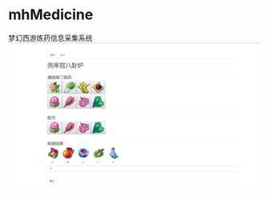 # mhMedicine
梦幻西游炼药信息采集系统
![系统截图](https://github.com/ifibercc/mhMedicine/blob/master/public/images/screenshoot.png)